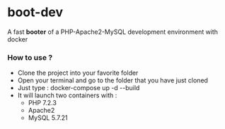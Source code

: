 # boot-dev

A fast **booter** of a PHP-Apache2-MySQL development environment with docker

### How to use ?

* Clone the project into your favorite folder
* Open your terminal and go to the folder that you have just cloned
* Just type :
    docker-compose up -d --build
* It will launch two containers with : 
    * PHP 7.2.3
    * Apache2
    * MySQL 5.7.21
